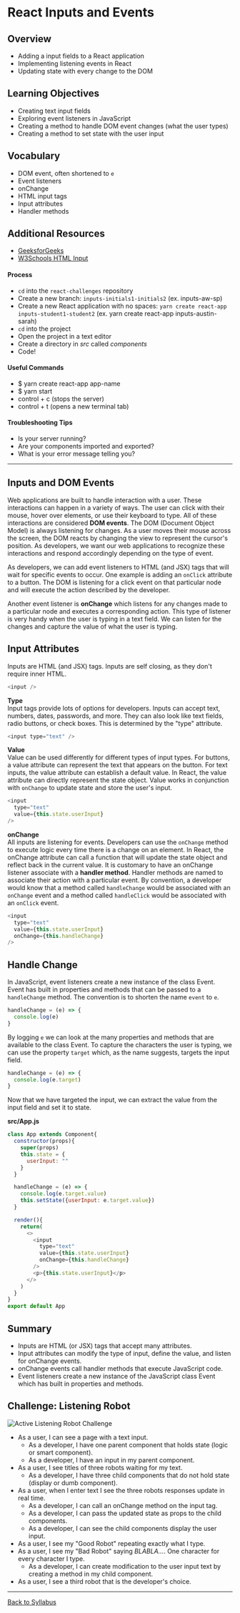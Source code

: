 # React Inputs and Events

## Overview
- Adding a input fields to a React application
- Implementing listening events in React
- Updating state with every change to the DOM

## Learning Objectives
- Creating text input fields
- Exploring event listeners in JavaScript
- Creating a method to handle DOM event changes (what the user types)
- Creating a method to set state with the user input

## Vocabulary
- DOM event, often shortened to `e`
- Event listeners
- onChange
- HTML input tags
- Input attributes
- Handler methods

## Additional Resources
- [GeeksforGeeks](https://www.geeksforgeeks.org/javascript-events/)
- [W3Schools HTML Input](https://www.w3schools.com/tags/tag_input.asp)

#### Process
- `cd` into the `react-challenges` repository
- Create a new branch: `inputs-initials1-initials2` (ex. inputs-aw-sp)
- Create a new React application with no spaces: `yarn create react-app inputs-student1-student2` (ex. yarn create react-app inputs-austin-sarah)
- `cd` into the project
- Open the project in a text editor
- Create a directory in *src* called *components*
- Code!

#### Useful Commands
- $ yarn create react-app app-name
- $ yarn start
- control + c (stops the server)
- control + t (opens a new terminal tab)

#### Troubleshooting Tips
- Is your server running?
- Are your components imported and exported?
- What is your error message telling you?

---

## Inputs and DOM Events
Web applications are built to handle interaction with a user. These interactions can happen in a variety of ways. The user can click with their mouse, hover over elements, or use their keyboard to type. All of these interactions are considered **DOM events**. The DOM (Document Object Model) is always listening for changes. As a user moves their mouse across the screen, the DOM reacts by changing the view to represent the cursor's position. As developers, we want our web applications to recognize these interactions and respond accordingly depending on the type of event.

As developers, we can add event listeners to HTML (and JSX) tags that will wait for specific events to occur. One example is adding an `onClick` attribute to a button. The DOM is listening for a click event on that particular node and will execute the action described by the developer.

Another event listener is **onChange** which listens for any changes made to a particular node and executes a corresponding action. This type of listener is very handy when the user is typing in a text field. We can listen for the changes and capture the value of what the user is typing.

## Input Attributes
Inputs are HTML (and JSX) tags. Inputs are self closing, as they don't require inner HTML.

```javascript
<input />
```

**Type**  
Input tags provide lots of options for developers. Inputs can accept text, numbers, dates, passwords, and more. They can also look like text fields, radio buttons, or check boxes. This is determined by the "type" attribute.

```javascript
<input type="text" />
```

**Value**  
Value can be used differently for different types of input types. For buttons, a value attribute can represent the text that appears on the button. For text inputs, the value attribute can establish a default value. In React, the value attribute can directly represent the state object. Value works in conjunction with `onChange` to update state and store the user's input.

```javascript
<input
  type="text"
  value={this.state.userInput}
/>
```

**onChange**  
All inputs are listening for events. Developers can use the `onChange` method to execute logic every time there is a change on an element. In React, the onChange attribute can call a function that will update the state object and reflect back in the current value. It is customary to have an onChange listener associate with a **handler method**. Handler methods are named to associate their action with a particular event. By convention, a developer would know that a method called `handleChange` would be associated with an `onChange` event and a method called `handleClick` would be associated with an `onClick` event.

```javascript
<input
  type="text"
  value={this.state.userInput}
  onChange={this.handleChange}
/>
```

## Handle Change
In JavaScript, event listeners create a new instance of the class Event. Event has built in properties and methods that can be passed to a `handleChange` method. The convention is to shorten the name `event` to `e`.

```javascript
handleChange = (e) => {
  console.log(e)
}
```

By logging `e` we can look at the many properties and methods that are available to the class Event. To capture the characters the user is typing, we can use the property `target` which, as the name suggests, targets the input field.

```javascript
handleChange = (e) => {
  console.log(e.target)
}
```

Now that we have targeted the input, we can extract the value from the input field and set it to state.

**src/App.js**
```javascript
class App extends Component{
  constructor(props){
    super(props)
    this.state = {
      userInput: ""
    }
  }

  handleChange = (e) => {
    console.log(e.target.value)
    this.setState({userInput: e.target.value})
  }

  render(){
    return(
      <>
        <input
          type="text"
          value={this.state.userInput}
          onChange={this.handleChange}
        />
        <p>{this.state.userInput}</p>
      </>
    )
  }
}
export default App
```

## Summary
- Inputs are HTML (or JSX) tags that accept many attributes.
- Input attributes can modify the type of input, define the value, and listen for onChange events.
- onChange events call handler methods that execute JavaScript code.
- Event listeners create a new instance of the JavaScript class Event which has built in properties and methods.

## Challenge: Listening Robot
![Active Listening Robot Challenge](./assets/robot_active_listening.png)
- As a user, I can see a page with a text input.
  - As a developer, I have one parent component that holds state (logic or smart component).
  - As a developer, I have an input in my parent component.
- As a user, I see titles of three robots waiting for my text.
  - As a developer, I have three child components that do not hold state (display or dumb component).
- As a user, when I enter text I see the three robots responses update in real time.
  - As a developer, I can call an onChange method on the input tag.
  - As a developer, I can pass the updated state as props to the child components.
  - As a developer, I can see the child components display the user input.
- As a user, I see my "Good Robot" repeating exactly what I type.
- As a user, I see my "Bad Robot" saying *BLABLA...*. One character for every character I type.
  - As a developer, I can create modification to the user input text by creating a method in my child component.
- As a user, I see a third robot that is the developer's choice.

---
[Back to Syllabus](../README.md#unit-two-introduction-to-react)
